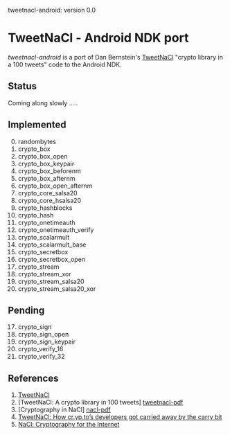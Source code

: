 tweetnacl-android: version 0.0

# TweetNaCl - Android NDK port

*tweetnacl-android* is a port of Dan Bernstein's [TweetNaCl][tweetnacl] "crypto library in a 100 tweets" code to 
the Android NDK.

Status
------
Coming along slowly .....

Implemented
-----------
0.  randombytes
1.  crypto_box
2.  crypto_box_open
2.  crypto_box_keypair
4.  crypto_box_beforenm
5.  crypto_box_afternm
6.  crypto_box_open_afternm
7.  crypto_core_salsa20
8.  crypto_core_hsalsa20
9.  crypto_hashblocks
10. crypto_hash
11. crypto_onetimeauth
12. crypto_onetimeauth_verify
13. crypto_scalarmult
14. crypto_scalarmult_base
15. crypto_secretbox
16. crypto_secretbox_open
20. crypto_stream
21. crypto_stream_xor
22. crypto_stream_salsa20
23. crypto_stream_salsa20_xor

Pending
-------

17. crypto_sign
18. crypto_sign_open
19. crypto_sign_keypair
24. crypto_verify_16
25. crypto_verify_32


References
----------

1. [TweetNaCl][tweetnacl]
2. [TweetNaCl: A crypto library in 100 tweets] [tweetnacl-pdf]
3. [Cryptography in NaCl] [nacl-pdf]
4. [TweetNaCl: How cr.yp.to’s developers got carried away by the carry bit][carrybitbug]
5. [NaCl: Cryptography for the Internet][slides]

[tweetnacl]:     http://tweetnacl.cr.yp.to
[tweetnacl-pdf]: http://tweetnacl.cr.yp.to/tweetnacl-20131229.pdf
[nacl-pdf]:      http://cr.yp.to/highspeed/naclcrypto-20090310.pdf
[carrybitbug]:   http://blog.skylable.com/2014/05/tweetnacl-carrybit-bug
[slides]:        http://cryptojedi.org/peter/data/tenerife-20130121.pdf
